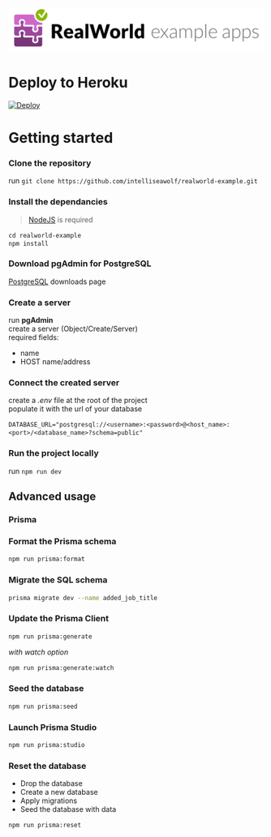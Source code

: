 # ![Rails Example App](media/realworld.png)

# Deploy to Heroku

[![Deploy](https://www.herokucdn.com/deploy/button.svg)](https://heroku.com/deploy)

# Getting started

### Clone the repository

run `git clone https://github.com/intelliseawolf/realworld-example.git`

### Install the dependancies

> [NodeJS](https://nodejs.dev/) is required

```
cd realworld-example
npm install
```

### Download pgAdmin for PostgreSQL

[PostgreSQL](https://www.postgresql.org/download/) downloads page

### Create a server

run **pgAdmin**  
create a server (Object/Create/Server)  
required fields:

- name
- HOST name/address

### Connect the created server

create a _.env_ file at the root of the project  
populate it with the url of your database

```
DATABASE_URL="postgresql://<username>:<password>@<host_name>:<port>/<database_name>?schema=public"
```

### Run the project locally

run `npm run dev`

## Advanced usage

### Prisma

### Format the Prisma schema

```bash
npm run prisma:format
```

### Migrate the SQL schema

```bash
prisma migrate dev --name added_job_title
```

### Update the Prisma Client

```bash
npm run prisma:generate
```

_with watch option_

```bash
npm run prisma:generate:watch
```

### Seed the database

```bash
npm run prisma:seed
```

### Launch Prisma Studio

```bash
npm run prisma:studio
```

### Reset the database

- Drop the database
- Create a new database
- Apply migrations
- Seed the database with data

```bash
npm run prisma:reset
```
